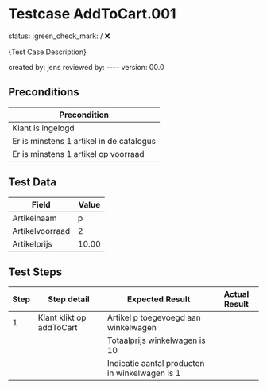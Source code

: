 # Testcase AddToCart.001

status: :green_check_mark: / :x:

{Test Case Description}

created by: jens
reviewed by:  ----
version: 00.0


## Preconditions
| Precondition |
| ------------ |
| Klant is ingelogd  |
| Er is minstens 1 artikel in de catalogus  |
| Er is minstens 1 artikel op voorraad |


## Test Data
| Field      | Value   |
| ---------- | ------- |
| Artikelnaam | p |
| Artikelvoorraad | 2  |
| Artikelprijs | 10.00 |



## Test Steps
| Step | Step detail | Expected Result | Actual Result |
| ---- | ----------- | --------------- | ------------- |
| 1    | Klant klikt op addToCart | Artikel p toegevoegd aan winkelwagen |               |
|      |                          | Totaalprijs winkelwagen is 10        |               |
|      |                          | Indicatie aantal producten in winkelwagen is 1        |               |
